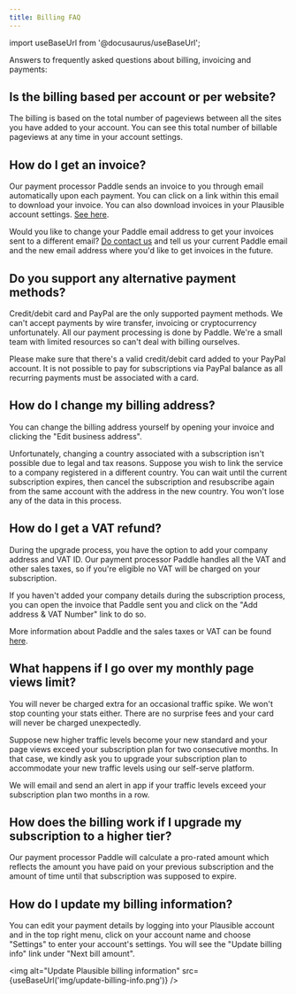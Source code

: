 ```yaml
---
title: Billing FAQ
---
```


import useBaseUrl from '@docusaurus/useBaseUrl';

Answers to frequently asked questions about billing, invoicing and payments:

## Is the billing based per account or per website?

The billing is based on the total number of pageviews between all the sites you have added to your account. You can see this total number of billable pageviews at any time in your account settings.

## How do I get an invoice?

Our payment processor Paddle sends an invoice to you through email automatically upon each payment. You can click on a link within this email to download your invoice. You can also download invoices in your Plausible account settings. [See here](download-invoices.md).

Would you like to change your Paddle email address to get your invoices sent to a different email? [Do contact us](https://plausible.io/contact) and tell us your current Paddle email and the new email address where you'd like to get invoices in the future.

## Do you support any alternative payment methods?

Credit/debit card and PayPal are the only supported payment methods. We can't accept payments by wire transfer, invoicing or cryptocurrency unfortunately. All our payment processing is done by Paddle. We're a small team with limited resources so can't deal with billing ourselves.

Please make sure that there's a valid credit/debit card added to your PayPal account. It is not possible to pay for subscriptions via PayPal balance as all recurring payments must be associated with a card.

## How do I change my billing address?

You can change the billing address yourself by opening your invoice and clicking the "Edit business address".

Unfortunately, changing a country associated with a subscription isn't possible due to legal and tax reasons. Suppose you wish to link the service to a company registered in a different country. You can wait until the current subscription expires, then cancel the subscription and resubscribe again from the same account with the address in the new country. You won't lose any of the data in this process.

## How do I get a VAT refund?

During the upgrade process, you have the option to add your company address and VAT ID. Our payment processor Paddle handles all the VAT and other sales taxes, so if you're eligible no VAT will be charged on your subscription.

If you haven't added your company details during the subscription process, you can open the invoice that Paddle sent you and click on the "Add address & VAT Number" link to do so.

More information about Paddle and the sales taxes or VAT can be found [here](https://paddle.com/support/which-countries-does-paddle-charge-vat-for/).

## What happens if I go over my monthly page views limit?

You will never be charged extra for an occasional traffic spike. We won't stop counting your stats either. There are no surprise fees and your card will never be charged unexpectedly. 

Suppose new higher traffic levels become your new standard and your page views exceed your subscription plan for two consecutive months. In that case, we kindly ask you to upgrade your subscription plan to accommodate your new traffic levels using our self-serve platform. 

We will email and send an alert in app if your traffic levels exceed your subscription plan two months in a row.

## How does the billing work if I upgrade my subscription to a higher tier?

Our payment processor Paddle will calculate a pro-rated amount which reflects the amount you have paid on your previous subscription and the amount of time until that subscription was supposed to expire.

## How do I update my billing information?

You can edit your payment details by logging into your Plausible account and in the top right menu, click on your account name and choose "Settings" to enter your account's settings. You will see the "Update billing info" link under "Next bill amount".

<img alt="Update Plausible billing information" src={useBaseUrl('img/update-billing-info.png')} />
